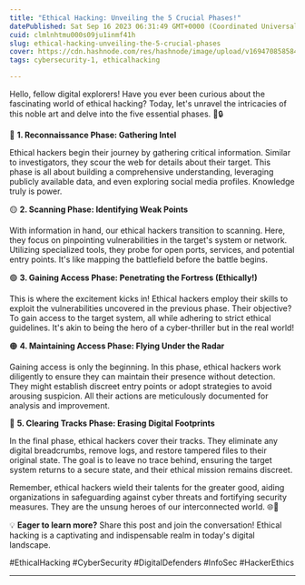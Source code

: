 ```yaml
---
title: "Ethical Hacking: Unveiling the 5 Crucial Phases!"
datePublished: Sat Sep 16 2023 06:31:49 GMT+0000 (Coordinated Universal Time)
cuid: clmlnhtmu000s09ju1inmf41h
slug: ethical-hacking-unveiling-the-5-crucial-phases
cover: https://cdn.hashnode.com/res/hashnode/image/upload/v1694708585848/bc44b0fa-5b46-4299-b248-c93b7434b756.png
tags: cybersecurity-1, ethicalhacking

---
```


Hello, fellow digital explorers! Have you ever been curious about the fascinating world of ethical hacking? Today, let's unravel the intricacies of this noble art and delve into the five essential phases. 🚀🔒

🔵 **1\. Reconnaissance Phase: Gathering Intel**

Ethical hackers begin their journey by gathering critical information. Similar to investigators, they scour the web for details about their target. This phase is all about building a comprehensive understanding, leveraging publicly available data, and even exploring social media profiles. Knowledge truly is power.

🟡 **2\. Scanning Phase: Identifying Weak Points**

With information in hand, our ethical hackers transition to scanning. Here, they focus on pinpointing vulnerabilities in the target's system or network. Utilizing specialized tools, they probe for open ports, services, and potential entry points. It's like mapping the battlefield before the battle begins.

🟢 **3\. Gaining Access Phase: Penetrating the Fortress (Ethically!)**

This is where the excitement kicks in! Ethical hackers employ their skills to exploit the vulnerabilities uncovered in the previous phase. Their objective? To gain access to the target system, all while adhering to strict ethical guidelines. It's akin to being the hero of a cyber-thriller but in the real world!

🟠 **4\. Maintaining Access Phase: Flying Under the Radar**

Gaining access is only the beginning. In this phase, ethical hackers work diligently to ensure they can maintain their presence without detection. They might establish discreet entry points or adopt strategies to avoid arousing suspicion. All their actions are meticulously documented for analysis and improvement.

🔴 **5\. Clearing Tracks Phase: Erasing Digital Footprints**

In the final phase, ethical hackers cover their tracks. They eliminate any digital breadcrumbs, remove logs, and restore tampered files to their original state. The goal is to leave no trace behind, ensuring the target system returns to a secure state, and their ethical mission remains discreet.

Remember, ethical hackers wield their talents for the greater good, aiding organizations in safeguarding against cyber threats and fortifying security measures. They are the unsung heroes of our interconnected world. 🌐💪

💡 **Eager to learn more?** Share this post and join the conversation! Ethical hacking is a captivating and indispensable realm in today's digital landscape.

#EthicalHacking #CyberSecurity #DigitalDefenders #InfoSec #HackerEthics

---